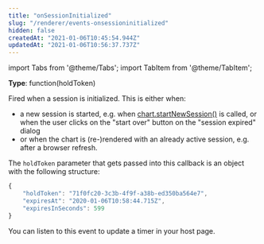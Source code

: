 ```yaml
---
title: "onSessionInitialized"
slug: "/renderer/events-onsessioninitialized"
hidden: false
createdAt: "2021-01-06T10:45:54.944Z"
updatedAt: "2021-01-06T10:56:37.737Z"
---
```


import Tabs from '@theme/Tabs';
import TabItem from '@theme/TabItem';

**Type**: function(holdToken)  

Fired when a session is initialized. This is either when:  
* a new session is started, e.g. when [chart.startNewSession()](chartstartnewsession)  is called, or when the user clicks on the "start over" button on the "session expired" dialog
* or when the chart is (re-)rendered with an already active session, e.g. after a browser refresh. 

The `holdToken` parameter that gets passed into this callback is an object with the following structure: 

```javascript
{    
    "holdToken": "71f0fc20-3c3b-4f9f-a38b-ed350ba564e7",
    "expiresAt": "2020-01-06T10:58:44.715Z",
    "expiresInSeconds": 599
}
```

You can listen to this event to update a timer in your host page.
